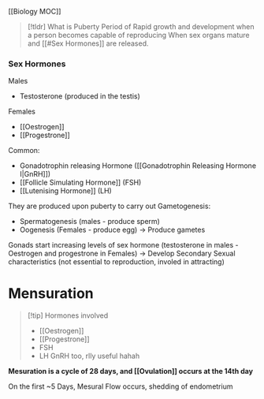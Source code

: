 [[Biology MOC]]

> [!tldr] What is Puberty
> Period of Rapid growth and development when a person becomes capable of reproducing
> When sex organs mature and [[#Sex Hormones]] are released.


### Sex Hormones

Males
- Testosterone (produced in the testis)

Females
- [[Oestrogen]] 
- [[Progestrone]]

Common:
- Gonadotrophin releasing Hormone ([[Gonadotrophin Releasing Hormone I|GnRH]])
- [[Follicle Simulating Hormone]] (FSH)
- [[Lutenising Hormone]] (LH)


They are produced upon puberty to carry out Gametogenesis:
- Spermatogenesis (males - produce sperm)
- Oogenesis (Females - produce egg)
-> Produce gametes

Gonads start increasing levels of sex hormone (testosterone in males - Oestrogen and progestrone in Females) -> Develop Secondary Sexual characteristics (not essential to reproduction, involed in attracting)


# Mensuration
> [!tip] Hormones involved
> - [[Oestrogen]]
> - [[Progestrone]]
> - FSH
> - LH
>GnRH too, rlly useful hahah



**Mesuration is a cycle of 28 days, and [[Ovulation]] occurs at the 14th day**

On the first ~5 Days, Mesural Flow occurs, shedding of endometrium


